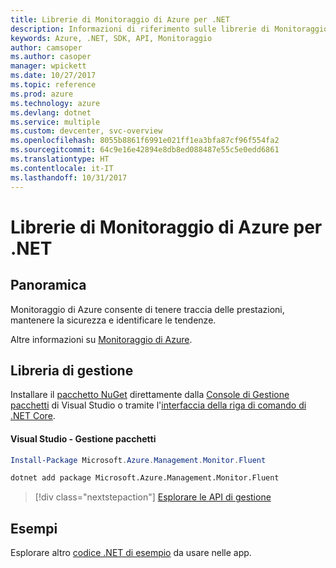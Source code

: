 ```yaml
---
title: Librerie di Monitoraggio di Azure per .NET
description: Informazioni di riferimento sulle librerie di Monitoraggio di Azure per .NET
keywords: Azure, .NET, SDK, API, Monitoraggio
author: camsoper
ms.author: casoper
manager: wpickett
ms.date: 10/27/2017
ms.topic: reference
ms.prod: azure
ms.technology: azure
ms.devlang: dotnet
ms.service: multiple
ms.custom: devcenter, svc-overview
ms.openlocfilehash: 8055b8861f6991e021ff1ea3bfa87cf96f554fa2
ms.sourcegitcommit: 64c9e16e42894e8db8ed088487e55c5e0edd6861
ms.translationtype: HT
ms.contentlocale: it-IT
ms.lasthandoff: 10/31/2017
---
```

# <a name="azure-monitor-libraries-for-net"></a>Librerie di Monitoraggio di Azure per .NET

## <a name="overview"></a>Panoramica

Monitoraggio di Azure consente di tenere traccia delle prestazioni, mantenere la sicurezza e identificare le tendenze.

Altre informazioni su [Monitoraggio di Azure](/azure/monitoring-and-diagnostics/).   

## <a name="management-library"></a>Libreria di gestione

Installare il [pacchetto NuGet](https://www.nuget.org/packages/Microsoft.Azure.Management.Monitor.Fluent) direttamente dalla [Console di Gestione pacchetti][PackageManager] di Visual Studio o tramite l'[interfaccia della riga di comando di .NET Core][DotNetCLI].

#### <a name="visual-studio-package-manager"></a>Visual Studio - Gestione pacchetti

```powershell
Install-Package Microsoft.Azure.Management.Monitor.Fluent
```

```bash
dotnet add package Microsoft.Azure.Management.Monitor.Fluent
```

> [!div class="nextstepaction"]
> [Esplorare le API di gestione](/dotnet/api/overview/azure/monitor/management)

## <a name="samples"></a>Esempi

Esplorare altro [codice .NET di esempio](https://azure.microsoft.com/resources/samples/?platform=dotnet) da usare nelle app.

[PackageManager]: https://docs.microsoft.com/nuget/tools/package-manager-console
[DotNetCLI]: https://docs.microsoft.com/dotnet/core/tools/dotnet-add-package